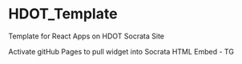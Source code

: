 # HDOT_Template
Template for React Apps on HDOT Socrata Site

Activate gitHub Pages to pull widget into Socrata HTML Embed - TG
